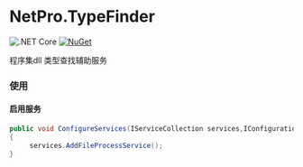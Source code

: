# NetPro.TypeFinder
![.NET Core](https://github.com/LeonKou/NetPro/workflows/.NET%20Core/badge.svg)
 [![NuGet](https://img.shields.io/nuget/v/NetPro.TypeFinder.svg)](https://nuget.org/packages/NetPro.TypeFinder)
 
程序集dll 类型查找辅助服务

 ### 使用
 #### 启用服务
```csharp
public void ConfigureServices(IServiceCollection services,IConfiguration configuration)
{
     services.AddFileProcessService();
}

```
